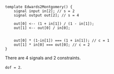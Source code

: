 ```
template Edwards2Montgomery() {
    signal input in[2]; // s = 2
    signal output out[2]; // s = 4

    out[0] <-- (1 + in[1]) / (1 - in[1]);
    out[1] <-- out[0] / in[0];


    out[0] * (1-in[1]) === (1 + in[1]); // c = 1
    out[1] * in[0] === out[0]; // c = 2
}
```
There are 4 signals and 2 constraints.

`dof = 2`.